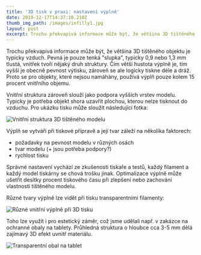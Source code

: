 ```yaml
---
title: '3D tisk v praxi: nastavení výplně'
date: 2019-12-17T14:37:10.210Z
thumb_img_path: /images/infilly1.jpg
layout: post
excerpt: Trochu překvapivá informace může být, že většina 3D tištěného objektu je typicky vzduch.
---
```

Trochu překvapivá informace může být, že většina 3D tištěného objektu je typicky vzduch. Pevná je pouze tenká "slupka", typicky 0,9 nebo 1,3 mm tlustá, vnitřek tvoří nějaký druh struktury. Čím větší hustota výplně je, tím vyšší je obecně pevnost výtisku, zároveň se ale logicky tiskne déle a dráž. Proto se pro objekty, které nejsou namáhány, používá výplň pouze kolem 15 procent vnitřního objemu.

Vnitřní struktura zároveň slouží jako podpora vyšších vrstev modelu. Typicky je potřeba objekt shora uzavřít plochou, kterou nelze tisknout do vzduchu. Pro ukázku tisku může sloužit následující fotka:

![Vnitřní struktura 3D tištěného modelu](/images/vypln.jpg "Vnitřní struktura 3D tištěného modelu")

Výplň se vytváří při tiskové přípravě a její tvar záleží na několika faktorech:

* požadavky na pevnost modelu v různých osách
* tvar modelu (+ jsou potřeba podpory?)
* rychlost tisku

Správné nastavení vychází ze zkušenosti tiskaře a testů, každý filament a každý model tiskárny se chová trošku jinak. Optimalizace výplně může ušetřit desítky procent tiskového času při zlepšení nebo zachování vlastnosti tištěného modelu.

Různé tvary výplně lze vidět při tisku transparentními filamenty:

![Různé vnitřní výplně při 3D tisku](/images/infilly1.jpg "Různé vnitřní výplně při 3D tisku")

Toho lze využít i pro estetický záměr, což jsme udělali např. v zakázce na ochranné obaly na tablety. Průhledná struktura o hloubce cca 3-5 mm dělá zajímavý 3D efekt uvnitř materiálu.

![Transparentní obal na tablet](/images/16_nm.jpg "Transparentní obal na tablet")
